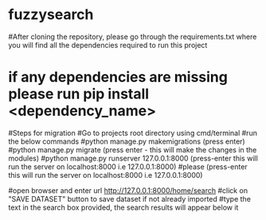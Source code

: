 # fuzzysearch
#After cloning the repository, please go through the requirements.txt where you will find all the dependencies required to run this project
# if any dependencies are missing please run pip install <dependency_name>


#Steps for migration
#Go to projects root directory using cmd/terminal
#run the below commands
#python manage.py makemigrations (press enter)
#python manage.py migrate (press enter - this will make the changes in the modules)
#python manage.py runserver 127.0.0.1:8000 (press-enter this will run the server on localhost:8000 i.e 127.0.0.1:8000)
#please  (press-enter this will run the server on localhost:8000 i.e 127.0.0.1:8000)

#open browser and enter url http://127.0.0.1:8000/home/search
#click on "SAVE DATASET" button to save dataset if not already imported
#type the text in the search box provided, the search results will appear below it
